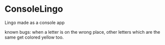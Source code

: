# ConsoleLingo

Lingo made as a console app  

known bugs: when a letter is on the wrong place, other letters which are the same get colored yellow too.
